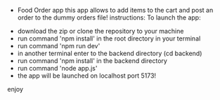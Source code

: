 * Food Order app
  this app allows to add items to the cart and post an order to the dummy orders file!
  instructions:
  To launch the app:

- download the zip or clone the repository to your machine
- run command 'npm install' in the root directory in your terminal
- run command 'npm run dev'
- in another terminal enter to the backend directory (cd backend)
- run command 'npm install' in the backend directory
- run command 'node app.js'
- the app will be launched on localhost port 5173!

enjoy 
